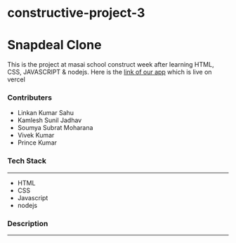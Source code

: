 # constructive-project-3
<h1>Snapdeal Clone</h1>
<p>This is the project at masai school construct week after learning HTML, CSS, JAVASCRIPT & nodejs. Here is the <a href="">link of our app</a> which is live on vercel</p>
<h3>Contributers</h3>
<ul>
  <li>Linkan Kumar Sahu</li>
  <li>Kamlesh Sunil Jadhav</li>
  <li>Soumya Subrat Moharana</li>
  <li>Vivek Kumar</li>
  <li>Prince Kumar</li>
</ul>
<h3>Tech Stack</h3><hr/>
<ul>
  <li>HTML</li>
  <li>CSS</li>
  <li>Javascript</li>
  <li>nodejs</li>
</ul>
<h3>Description</h3><hr/>

